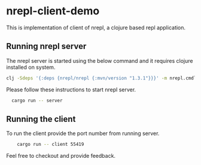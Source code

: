 # nrepl-client-demo

This is implementation of client of nrepl, a clojure based repl application.

## Running nrepl server
  The nrepl server is started using the below command and it requires clojure installed on system.

  ```bash
  clj -Sdeps '{:deps {nrepl/nrepl {:mvn/version "1.3.1"}}}' -m nrepl.cmdline
  ```

  Please follow these instructions to start nrepl server.

  ```bash
    cargo run -- server
  ```


## Running the client

To run the client provide the port number from running server.

  ```bash
      cargo run -- client 55419
  ```

Feel free to checkout and provide feedback.
